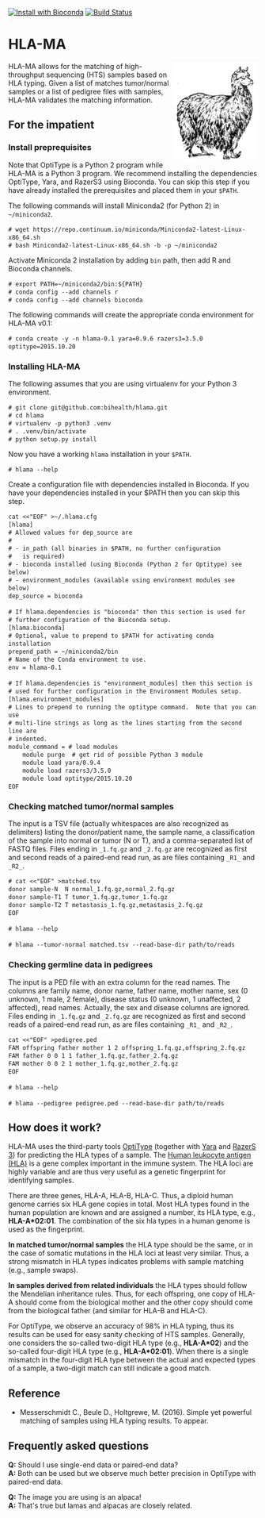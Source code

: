 [![Install with Bioconda](https://img.shields.io/badge/install%20with-bioconda-brightgreen.svg?style=flat)](http://bioconda.github.io)
[![Build Status](https://travis-ci.org/bihealth/hlama.svg?branch=master)](https://travis-ci.org/bihealth/hlama)

# HLA-MA

<img align="right" width="171" height="200" src="images/alpaca.png">

HLA-MA allows for the matching of high-throughput sequencing (HTS) samples based on HLA typing.
Given a list of matches tumor/normal samples or a list of pedigree files with samples, HLA-MA validates the matching information.

## For the impatient

### Install preprequisites

Note that OptiType is a Python 2 program while HLA-MA is a Python 3 program.
We recommend installing the dependencies OptiType, Yara, and RazerS3 using Bioconda.
You can skip this step if you have already installed the prerequisites and placed them in your `$PATH`.

The following commands will install Miniconda2 (for Python 2) in `~/miniconda2`.

```
# wget https://repo.continuum.io/miniconda/Miniconda2-latest-Linux-x86_64.sh
# bash Miniconda2-latest-Linux-x86_64.sh -b -p ~/miniconda2
```

Activate Miniconda 2 installation by adding `bin` path, then add R and Bioconda channels.

```
# export PATH=~/miniconda2/bin:${PATH}
# conda config --add channels r
# conda config --add channels bioconda
```

The following commands will create the appropriate conda environment for HLA-MA v0.1:

```
# conda create -y -n hlama-0.1 yara=0.9.6 razers3=3.5.0 optitype=2015.10.20
```

### Installing HLA-MA

The following assumes that you are using virtualenv for your Python 3 environment.

```
# git clone git@github.com:bihealth/hlama.git
# cd hlama
# virtualenv -p python3 .venv
# . .venv/bin/activate
# python setup.py install
```

Now you have a working `hlama` installation in your `$PATH`.

```
# hlama --help
```

Create a configuration file with dependencies installed in Bioconda.
If you have your dependencies installed in your $PATH then you can skip this step.

```
cat <<"EOF" >~/.hlama.cfg
[hlama]
# Allowed values for dep_source are
#
# - in_path (all binaries in $PATH, no further configuration
#   is required)
# - bioconda installed (using Bioconda (Python 2 for Optitype) see below)
# - environment_modules (available using environment modules see below)
dep_source = bioconda

# If hlama.dependencies is "bioconda" then this section is used for
# further configuration of the Bioconda setup.
[hlama.bioconda]
# Optional, value to prepend to $PATH for activating conda installation
prepend_path = ~/miniconda2/bin
# Name of the Conda environment to use.
env = hlama-0.1

# If hlama.dependencies is "environment_modules] then this section is
# used for further configuration in the Environment Modules setup.
[hlama.environment_modules]
# Lines to prepend to running the optitype command.  Note that you can use
# multi-line strings as long as the lines starting from the second line are
# indented.
module_command = # load modules
    module purge  # get rid of possible Python 3 module
    module load yara/0.9.4
    module load razers3/3.5.0
    module load optitype/2015.10.20
EOF
```

### Checking matched tumor/normal samples

The input is a TSV file (actually whitespaces are also recognized as delimiters) listing the donor/patient name, the sample name, a classification of the sample into normal or tumor (N or T), and a comma-separated list of FASTQ files.
Files ending in `_1.fq.gz` and `_2.fq.gz` are recognized as first and second reads of a paired-end read run, as are files containing `_R1_` and `_R2_`.

```
# cat <<"EOF" >matched.tsv
donor sample-N  N normal_1.fq.gz,normal_2.fq.gz
donor sample-T1 T tumor_1.fq.gz,tumor_1.fq.gz
donor sample-T2 T metastasis_1.fq.gz,metastasis_2.fq.gz
EOF

# hlama --help

# hlama --tumor-normal matched.tsv --read-base-dir path/to/reads
```

### Checking germline data in pedigrees

The input is a PED file with an extra column for the read names.
The columns are family name, donor name, father name, mother name, sex (0 unknown, 1 male, 2 female), disease status (0 unknown, 1 unaffected, 2 affected), read names.
Actually, the sex and disease columns are ignored.
Files ending in `_1.fq.gz` and `_2.fq.gz` are recognized as first and second reads of a paired-end read run, as are files containing `_R1_` and `_R2_`.

```
cat <<"EOF" >pedigree.ped
FAM offspring father mother 1 2 offspring_1.fq.gz,offspring_2.fq.gz
FAM father 0 0 1 1 father_1.fq.gz,father_2.fq.gz
FAM mother 0 0 2 1 mother_1.fq.gz,mother_2.fq.gz
EOF

# hlama --help

# hlama --pedigree pedigree.ped --read-base-dir path/to/reads
```

## How does it work?

HLA-MA uses the third-party tools [OptiType](https://github.com/FRED-2/OptiType) (together with [Yara](https://www.seqan.de/apps/yara/) and [RazerS 3](https://www.seqan.de/apps/razers-3/)) for predicting the HLA types of a sample.
The [Human leukocyte antigen (HLA)](https://en.wikipedia.org/wiki/Human_leukocyte_antigen) is a gene complex important in the immune system.
The HLA loci are highly variable and are thus very useful as a genetic fingerprint for identifying samples.

There are three genes, HLA-A, HLA-B, HLA-C.
Thus, a diploid human genome carries six HLA gene copies in total.
Most HLA types found in the human population are known and are assigned a number, its HLA type, e.g., **HLA-A\*02:01**.
The combination of the six hla types in a human genome is used as the fingerprint.

**In matched tumor/normal samples** the HLA type should be the same, or in the case of somatic mutations in the HLA loci at least very similar.
Thus, a strong mismatch in HLA types indicates problems with sample matching (e.g., sample swaps).

**In samples derived from related individuals** the HLA types should follow the Mendelian inheritance rules.
Thus, for each offspring, one copy of HLA-A should come from the biological mother and the other copy should come from the biological father (and similar for HLA-B and HLA-C).

For OptiType, we observe an accuracy of 98% in HLA typing, thus its results can be used for easy sanity checking of HTS samples.
Generally, one considers the so-called two-digit HLA type (e.g., **HLA-A\*02**) and the so-called four-digit HLA type (e.g., **HLA-A\*02:01**).
When there is a single mismatch in the four-digit HLA type between the actual and expected types of a sample, a two-digit match can still indicate a good match.


## Reference

- Messerschmidt C., Beule D., Holtgrewe, M. (2016). Simple yet powerful matching of samples using HLA typing results. To appear.

## Frequently asked questions

**Q:** Should I use single-end data or paired-end data?<br>
**A:** Both can be used but we observe much better precision in OptiType with paired-end data.<br>

**Q:** The image you are using is an alpaca!<br>
**A:** That's true but lamas and alpacas are closely related.<br>
